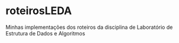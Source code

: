 # roteirosLEDA
Minhas implementações dos roteiros da disciplina de Laboratório de Estrutura de Dados e Algoritmos

